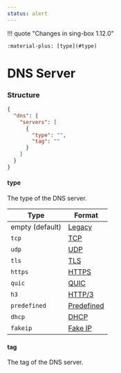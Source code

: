 ```yaml
---
status: alert
---
```


!!! quote "Changes in sing-box 1.12.0"

    :material-plus: [type](#type)

# DNS Server

### Structure

```json
{
  "dns": {
    "servers": [
      {
        "type": "",
        "tag": ""
      }
    ]
  }
}
```

#### type

The type of the DNS server.

| Type            | Format                                              |
|-----------------|-----------------------------------------------------|
| empty (default) | [Legacy](/configuration/dns/server/legacy/)         |
| `tcp`           | [TCP](/configuration/dns/server/tcp/)               |
| `udp`           | [UDP](/configuration/dns/server/udp/)               |
| `tls`           | [TLS](/configuration/dns/server/tls/)               |
| `https`         | [HTTPS](/configuration/dns/server/https/)           |
| `quic`          | [QUIC](/configuration/dns/server/quic/)             |
| `h3`            | [HTTP/3](/configuration/dns/server/http3/)          |
| `predefined`    | [Predefined](/configuration/dns/server/predefined/) |
| `dhcp`          | [DHCP](/configuration/dns/server/dhcp/)             |
| `fakeip`        | [Fake IP](/configuration/dns/server/fakeip/)        |


#### tag

The tag of the DNS server.
